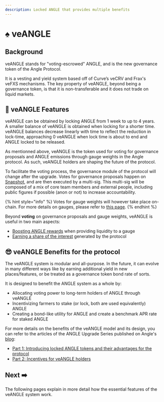 ```yaml
---
description: Locked ANGLE that provides multiple benefits
---
```


# ♠ veANGLE

## Background

veANGLE stands for "voting-escrowed" ANGLE, and is the new governance token of the Angle Protocol.

It is a vesting and yield system based off of Curve’s veCRV and Frax's veFXS mechanisms. The key property of veANGLE, beyond being a governance token, is that it is non-transferable and it does not trade on liquid markets.

## 🧾 veANGLE Features

veANGLE can be obtained by locking ANGLE from 1 week to up to 4 years. A smaller balance of veANGLE is obtained when locking for a shorter time. veANGLE balances decrease linearly with time to reflect the reduction in lock-time, approaching 0 veANGLE when lock time is about to end and ANGLE locked to be released.

As mentionned above, veANGLE is the token used for voting for governance proposals and ANGLE emissions through gauge weights in the Angle protocol. As such, veANGLE holders are shaping the future of the protocol.

To facilitate the voting process, the governance module of the protocol will change after the upgrade. Votes for governance proposals happen on [Snapshot](https://snapshot.org/#/anglegovernance.eth), and are then executed by a multi-sig. This multi-sig will be composed of a mix of core team members and external people, including public figures if possible (anon or not) to increase accountability.

{% hint style="info" %}
Votes for gauge weights will however take place on-chain. For more details on gauges, please refer to [this page](gauges.md).
{% endhint %}

Beyond **voting** on governance proposals and gauge weights, veANGLE is useful in two main aspects:

* [Boosting ANGLE rewards](boost.md) when providing liquidity to a gauge
* [Earning a share of the interest](../veangle/interest.md) generated by the protocol

## 😎 veANGLE Benefits for the protocol

The veANGLE system is modular and all-purpose. In the future, it can evolve in many different ways like by earning additional yield in new places/features, or be treated as a governance token bond rate of sorts.

It is designed to benefit the ANGLE system as a whole by:

* Allocating voting power to long-term holders of ANGLE through veANGLE
* Incentivizing farmers to stake (or lock, both are used equivalently) ANGLE
* Creating a bond-like utility for ANGLE and create a benchmark APR rate for staked ANGLE

For more details on the benefits of the veANGLE model and its design, you can refer to the articles of the ANGLE Upgrade Series published on Angle's [blog](https://blog.angle.money):

* [Part 1: Introducing locked ANGLE tokens and their advantages for the protocol](https://blog.angle.money/angle-upgrade-series-part-1-introducing-locked-angle-tokens-and-their-advantages-for-the-protocol-cd4340f7654a)
* [Part 2: Incentives for veANGLE holders](https://blog.angle.money/angle-upgrade-series-part-2-incentives-for-veangle-holders-9c43051b9a0)

## Next ➡️

The following pages explain in more detail how the essential features of the veANGLE system work.
